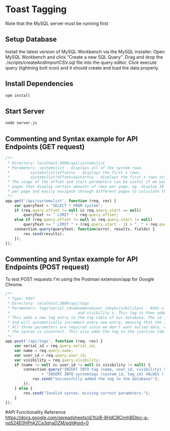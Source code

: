 # Toast Tagging
Note that the MySQL server must be running first

## Setup Database
Install the latest version of MySQL Workbench via the MySQL installer. 
Open MySQL Workbench and click "Create a new SQL Query".
Drag and drop the ./scripts/createAndImportCSV.sql file into the query editor.
Click execute query (lightning bolt icon) and it should create and load the data properly.

## Install Dependencies
```bash
npm install
```
## Start Server
```bash
node server.js
```

## Commenting and Syntax example for API Endpoints (GET request)
```javascript
/**
 * Directory: localhost:3000/api/systemslist
 * Parameters: systemslist - displays all of the system rows.
 * 	       systemslist?offset=x - displays the first x rows.
 * 	       systemslist?offset=x&start=y - displays the first x rows starting at entry y.
 * The usage of the offset and start parameters can be useful if we want to have
 * pages that display certain amounts of rows per page. eg. display 10 systems
 * per page and easily navigate through different pages to calculate the offsets and starting entries.
 */
app.get('/api/systemslist', function (req, res) {
	var queryText = "SELECT * FROM system";
	if (req.query.offset != null && req.query.start == null)
		queryText += " LIMIT " + req.query.offset;
	else if (req.query.offset != null && req.query.start != null)
		queryText += " LIMIT " + (req.query.start - 1) + ", " + req.query.offset;
	connection.query(queryText, function(error, results, fields) {
		res.send(results);
	});
});
```

## Commenting and Syntax example for API Endpoints (POST request)
To test POST requests I'm using the Postman extension/app for Google Chrome.
```javascript
/**
 * Type: POST
 * Directory: localhost:3000/api/tags
 * Parameters: tags?serial_id=w&name=x&user_id=y&visibility=z - Adds a tag entry to the tag table with name x, user id y, 
 * 								and visibility z. This tag is then added to system w.
 * This adds a new tag entry to the tag table of our database. The id is a primary key
 * and will automatically increment every new entry, meaning that the id's will stay unique.
 * All three parameters are required since we don't want nulled data, web page will respond if
 * the syntax is incorrect. This also adds the tag to the junction table corresponding to the system id.
 */
app.post('/api/tags', function (req, res) {
	var serial_id = req.query.serial_id;
	var name = req.query.name;
	var user_id = req.query.user_id;
	var visibility = req.query.visibility;
	if (name != null && user_id != null && visibility != null) {
		connection.query("INSERT INTO tag (name, user_id, visibility) VALUES ('" + name + "', " + user_id + ", " + visibility + ")"
				+ "INSERT INTO systemtags (system_id, tag_id) VALUES ('" + serial_id + "', '(SELECT id FROM tag ORDER BY ID DESC LIMIT 1)')", function(error, results, fields) {
			res.send("Successfully added the tag to the database!");
		});
	} else {
		res.send("Invalid syntax, missing correct parameters.");
	}
});
```
#API Functionality Reference
https://docs.google.com/spreadsheets/d/1tizB-8HdC8CimhBDlpc-a-nq524E0HPnk2Ca3qhaDZM/edit#gid=0
